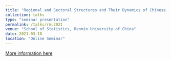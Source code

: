```yaml
---
title: "Regional and Sectoral Structures and Their Dynamics of Chinese Economy: A Network Perspective from Multi-Regional Input-Output Tables"
collection: talks
type: "seminar presentation"
permalink: /talks/rnu2021
venue: "School of Statistics, Renmin University of China"
date: 2021-03-18
location: "Online Seminar"
---
```


[More information here](http://stat.ruc.edu.cn/en/displaynews.php?id=6207)
